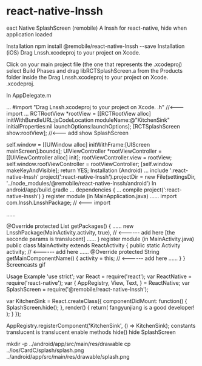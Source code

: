 # react-native-lnssh
eact Native SplashScreen (remobile)
A lnssh for react-native, hide when application loaded

Installation
npm install @remobile/react-native-lnssh --save
Installation (iOS)
Drag Lnssh.xcodeproj to your project on Xcode.

Click on your main project file (the one that represents the .xcodeproj) select Build Phases and drag libRCTSplashScreen.a from the Products folder inside the Drag Lnssh.xcodeproj to your project on Xcode.
.xcodeproj.

In AppDelegate.m

...
#import "Drag Lnssh.xcodeproj to your project on Xcode.
.h" //<--- import
...
RCTRootView *rootView = [[RCTRootView alloc] initWithBundleURL:jsCodeLocation
                                                      moduleName:@"KitchenSink"
                                               initialProperties:nil
                                                   launchOptions:launchOptions];
  [RCTSplashScreen show:rootView]; //<--- add show SplashScreen

  self.window = [[UIWindow alloc] initWithFrame:[UIScreen mainScreen].bounds];
  UIViewController *rootViewController = [[UIViewController alloc] init];
  rootViewController.view = rootView;
  self.window.rootViewController = rootViewController;
  [self.window makeKeyAndVisible];
  return YES;
Installation (Android)
...
include ':react-native-lnssh'
project(':react-native-lnssh').projectDir = new File(settingsDir, '../node_modules/@remobile/react-native-lnssh/android')
In android/app/build.gradle
...
dependencies {
    ...
    compile project(':react-native-lnssh')
}
register module (in MainApplication.java)
......
import com.lnssh.LnsshPackage;  // <--- import

......

@Override
protected List<ReactPackage> getPackages() {
   ......
   new LnsshPackage(MainActivity.activity, true),            // <------ add here [the seconde params is translucent]
   ......
}
register module (in MainActivity.java)
public class MainActivity extends ReactActivity {
    public static Activity activity;           // <------ add here
    ......
    @Override
    protected String getMainComponentName() {
        activity = this;           // <------ add here
        ......
    }
}
Screencasts
gif

Usage
Example
'use strict';
var React = require('react');
var ReactNative = require('react-native');
var {
    AppRegistry,
    View,
    Text,
} = ReactNative;
var SplashScreen = require('@remobile/react-native-lnssh');

var KitchenSink = React.createClass({
    componentDidMount: function() {
        SplashScreen.hide();
    },
    render() {
        return(
            <View>
                <Text>
                    fangyunjiang is a good developer!
                </Text>
            </View>
        );
    }
});

AppRegistry.registerComponent('KitchenSink', () => KitchenSink);
constants
translucent is translucent enable
methods
hide() hide SplashScreen

mkdir -p ../android/app/src/main/res/drawable
cp ../ios/CardC/splash/splash.png ../android/app/src/main/res/drawable/splash.png